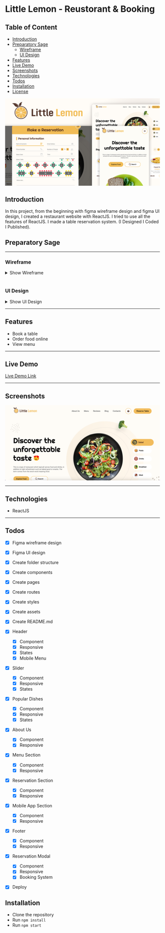 # Little Lemon - Reustorant & Booking

## Table of Content

- [Introduction](#introduction)
- [Preparatory Sage](#preparatory-sage)
    - [Wireframe](#wireframe)
    - [UI Design](#ui-design)
- [Features](#features)
- [Live Demo](#live-demo)
- [Screenshots](#screenshots)
- [Technologies](#technologies)
- [Todos](#todos)
- [Installation](#installation)
- [License](#license)


![main-image](./readmeAssets/main-image.jpg)

## Introduction

In this project, from the beginning with figma wireframe design and figma UI design, I created a restaurant website with ReactJS. I tried to use all the features of ReactJS. I made a table reservation system. (I Designed I Coded I Published).


## Preparatory Sage

---

### Wireframe


<details>
<summary>Show Wireframe</summary>

![wireframe1](./readmeAssets/wireframe/w1.png)

</details>

<br />


### UI Design


<details>
<summary>Show UI Design</summary>

![ui-design-1](./readmeAssets/ui-design/ui1.png)
![ui-design-2](./readmeAssets/ui-design/ui2.png)

</details>

---

## Features

- Book a table
- Order food online
- View menu

---

## Live Demo

[Live Demo Link](https://azateser.github.io/little-lemon-finalProject/build)

---

## Screenshots

![screenshot](./readmeAssets/screenshots/screenshot.png)

---

## Technologies

- ReactJS

---

## Todos

- [x] Figma wireframe design <br />
- [x] Figma UI design <br />
- [x] Create folder structure <br />
- [x] Create components <br />
- [x] Create pages <br />
- [x] Create routes <br />
- [x] Create styles <br />
- [x] Create assets <br />
- [x] Create README.md <br />
- [x] Header <br />
    - [x] Component <br />
    - [x] Responsive <br />
    - [x] States <br />
    - [x] Mobile Menu <br />
- [x] Slider <br />
    - [x] Component <br />
    - [x] Responsive <br />
    - [x] States <br />
- [x] Popular Dishes <br />
    - [x] Component <br />
    - [x] Responsive <br />
    - [x] States <br />
- [x] About Us <br />
    - [x] Component <br />
    - [x] Responsive <br />
- [x] Menu Section <br />
    - [x] Component <br />
    - [x] Responsive <br />
- [x] Reservation Section <br />
    - [x] Component <br />
    - [x] Responsive <br />
- [x] Mobile App Section <br />
    - [x] Component <br />
    - [x] Responsive <br />
- [x] Footer <br />
    - [x] Component <br />
    - [x] Responsive <br />
- [x] Reservation Modal <br />
    - [x] Component <br />
    - [x] Responsive <br />
    - [x] Booking System <br />
- [x] Deploy <br />



## Installation

- Clone the repository
- Run `npm install`
- Run `npm start`
